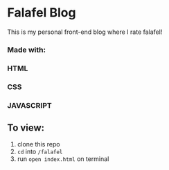 # Falafel Blog

This is my personal front-end blog where I rate falafel! 

### Made with:  
### HTML
### CSS
### JAVASCRIPT



## To view: 

 1. clone this repo
 2. `cd` into `/falafel`
 3. run `open index.html` on terminal
